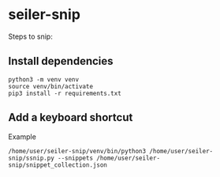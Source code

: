 # seiler-snip

Steps to snip:

## Install dependencies

```
python3 -m venv venv
source venv/bin/activate
pip3 install -r requirements.txt
```

## Add a keyboard shortcut

Example
```
/home/user/seiler-snip/venv/bin/python3 /home/user/seiler-snip/ssnip.py --snippets /home/user/seiler-snip/snippet_collection.json
```

